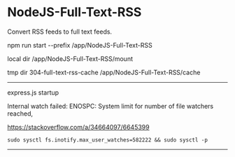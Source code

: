 # NodeJS-Full-Text-RSS
Convert RSS feeds to full text feeds.

npm run start --prefix /app/NodeJS-Full-Text-RSS

local dir
/app/NodeJS-Full-Text-RSS/mount

tmp dir
304-full-text-rss-cache
/app/NodeJS-Full-Text-RSS/cache

----

express.js startup

Internal watch failed: ENOSPC: System limit for number of file watchers reached,

https://stackoverflow.com/a/34664097/6645399
````
sudo sysctl fs.inotify.max_user_watches=582222 && sudo sysctl -p
````
----


